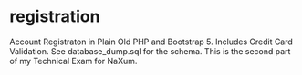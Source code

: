 # registration

Account Registraton in Plain Old PHP and Bootstrap 5. Includes Credit Card Validation. See database_dump.sql for the schema. This is the second part of my Technical Exam for NaXum.
